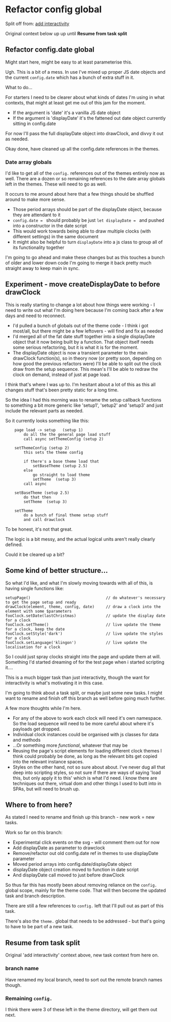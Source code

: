 Refactor config global
======================

Split off from: [add interactivity](<add interactivity.md>)

Original context below up up until **Resume from task split**


Refactor config.date global
---------------------------

Might start here, might be easy to at least parameterise this.

Ugh. This is a bit of a mess.
In use I've mixed up proper JS date objects and the current `config.date` which has a bunch of extra stuff in it.

What to do...

For starters I need to be clearer about what kinds of dates I'm using in what contexts, that might at least get me out of this jam for the moment.

* If the argument is 'date' it's a vanilla JS date object
* If the argument is 'displayDate' it's the fattened out date object currently sitting in config.date

For now I'll pass the full displayDate object into drawClock, and divvy it out as needed.

Okay done, have cleaned up all the config.date references in the themes.


### Date array globals

I'd like to get all of the `config.` references out of the themes entirely now as well.
There are a dozen or so remaining references to the date array globals left in the themes.
These will need to go as well.

It occurs to me around about here that a few things should be shuffled around to make more sense.

* Those period arrays should be part of the displayDate object, because they are attendant to it
* `config.date = ` should probably be just  `let displayDate = ` and pushed into a constructor in the date script
* This would work towards being able to draw multiple clocks (with different settings) in the same document
* It might also be helpful to turn `displayDate` into a js class to group all of its functionality together

I'm going to go ahead and make these changes but as this touches a bunch of older and lower down code I'm going to merge it back pretty much straight away to keep main in sync.



Experiment - move createDisplayDate to before drawClock
-------------------------------------------------------

This is really starting to change a lot about how things were working - I need to write out what I'm doing here because I'm coming back after a few days and need to reconnect.

* I'd pulled a bunch of globals out of the theme code - I think i got most/all, but there might be a few leftovers - will find and fix as needed
* I'd merged all of the fat date stuff together into a single displayDate object that it now being built by a function. That object itself needs some serious refactoring, but it is what it is for the moment.
* The displayDate object is now a transient parameter to the main drawClock function(s), so in theory now (or pretty soon, depending on how good the previous refactors were) I'll be able to split out the clock draw from the setup sequence. This mean's I'll be able to redraw the clock on demand, instead of just at page load.

I think that's where I was up to. I'm hesitant about a lot of this as this all changes stuff that's been pretty static for a long time.

So the idea I had this morning was to rename the setup callback functions to something a bit more generic like 'setup1', 'setup2' and 'setup3' and just include the relevant parts as needed.

So it currently looks something like this:

```
	page load -> setup   (setup 1)
		do all the the general page load stuff
		call async setThemeConfig (setup 2)

	setThemeConfig (setup 2)
		this sets the theme config

		if there's a base theme load that
			setBaseTheme (setup 2.5)
		else
			go straight to load theme
			setTheme  (setup 3)
		call async

	setBaseTheme (setup 2.5)
		do that then
		setTheme  (setup 3)

	setTheme
		do a bunch of final theme setup stuff
		and call drawclock
```

To be honest, it's not that great.

The logic is a bit messy, and the actual logical units aren't really clearly defined.

Could it be cleared up a bit?


Some kind of better structure...
--------------------------------

So what I'd like, and what I'm slowly moving towards with all of this, is having single functions like:

	setupPage()									// do whatever's necessary to get the page setup and ready
	drawClock(element, theme, config, date)		// draw a clock into the element with some $parameters
	fooClock.setDate(lastChristmas)				// update the display date for a clock
	fooClock.setTheme()							// live update the theme for a clock, keep the date
	fooClock.setStyle('dark')					// live update the styles for a clock
	fooClock.setLanguage('klingon')				// live update the localisation for a clock

So I could just spray clocks straight into the page and update them at will.
Something I'd started dreaming of for the test page when i started scripting it....

This is a much bigger task than just interactivity, though the want for interactivity is what's motivating it in this case.

I'm going to think about a task split, or maybe just some new tasks.
I might want to rename and finish off this branch as well before going much further.

A few more thoughts while I'm here.

* For any of the above to work each clock will need it's own namespace. So the load sequence will need to be more careful about where it's payloads get dropped.
* Individual clock instances could be organised with js classes for data and methods
* ...Or something more *functional*, whatever that may be
* Reusing the page's script elements for loading different clock themes I think could probably be done, as long as the relevant bits get copied into the relevant instance spaces.
* Styles on the other hand, not so sure about about. I've never dug all that deep into scripting styles, so not sure if there are ways of saying 'load this, but only apply it to this' which is what I'd need. I know there are techniques out there, virtual dom and other things I used to butt into in SPAs, but will need to brush up.


Where to from here?
-------------------

As stated I need to rename and finish up this branch - new work = new tasks.

Work so far on this branch:
* Experimental click events on the svg - will comment them out for now
* Add displayDate as parameter to drawclock
* Remove/refactor out old config.date ref in themes to use displayDate parameter
* Moved period arrays into config.date/displayDate object
* displayDate object creation moved to function in date script
* And displayDate call moved to just before drawClock

So thus far this has mostly been about removing reliance on the `config.` global scope, mainly for the theme code.
That will then become the updated task and branch description.

There are still a few references to `config.` left that I'll pull out as part of this task.

There's also the `theme.` global that needs to be addressed - but that's going to have to be part of a new task.



Resume from task split
----------------------

Original 'add interactivity' context above, new task context from here on.

### branch name

Have renamed my local branch, need to sort out the remote branch names though.


### Remaining `config.`

I think there were 3 of these left in the theme directory, will get them out next.


